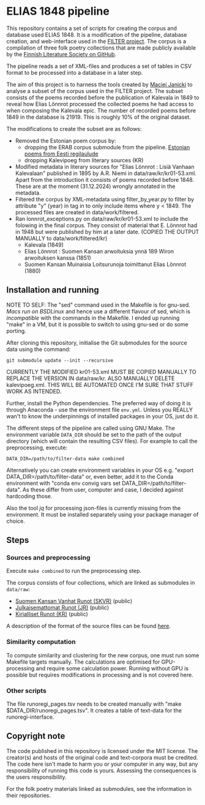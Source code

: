 # ELIAS 1848 pipeline

This repository contains a set of scripts for creating the corpus and
database used ELIAS 1848. It is a modification of the
pipeline, database creation, and web-interface used in the
[FILTER project](https://blogs.helsinki.fi/filter-project/).
The corpus is a compilation of three folk poetry collections that
are made publicly available by the [Finnish Literature Society on
GitHub](https://github.com/sks190).

The pipeline reads a set of XML-files and produces a set of tables 
in CSV format to be processed into a database in a later step.

The aim of this project is to harness the tools created by [Maciej
Janicki](https://github.com/maciejjan) to analyse a subset of the
corpus used in the FILTER project. The subset consists of the
poems recorded before the publication of Kalevala in 1849 to
reveal how Elias Lönnrot processed the collected poems he had access
to when composing the Kalevala epic. The number of recorded poems
before 1849 in the database is 21919. This is roughly 10% of the 
original dataset.

The modifications to create the subset are as follows:
- Removed the Estonian poem corpus by:
  - dropping the ERAB corpus submodule from the pipeline.
  [Estonian poems from Eesti regilaulude](https://github.com/rahvaluule/erab)
  - dropping Kalevipoeg from literary sources (KR)
- Modified metadata in literary sources for "Elias Lönnrot : Lisiä Vanhaan Kalevalaan"
  published in 1895 by A.R. Niemi in data/raw/kr/kr01-53.xml.
  Apart from the introduction it consists of poems recorded before 1848.
  These are at the moment (31.12.2024) wrongly annotated in the metadata.
- Filtered the corpus by XML-metadata using filter_by_year.py to filter by
  attribute "y" (year) in tag in <ITEM> to only include items where y < 1849.
  The processed files are created in data/work/filtered.
- Ran lonnrot_exceptions.py on data/raw/kr/kr01-53.xml to include the folowing in the
  final corpus. They consist of material that E. Lönnrot had in 1948 but were
  published by him at a later date. (COPIED THE OUTPUT MANUALLY to data/work/filtered/kr)
  - Kalevala (1849)
  - Elias Lönnrot : Suomen Kansan arwoituksia ynnä 189 Wiron arwoituksen kanssa (1851)
  - Suomen Kansan Muinaisia Loitsurunoja toimittanut Elias Lönnrot (1880)

## Installation and running

NOTE TO SELF: The "sed" command used in the Makefile is for gnu-sed. *Macs run
on BSDLinux* and hence use a different flavour of sed, which is *incompatible* 
with the commands in the Makefile. I ended up running "make" in a VM, but it
is possible to switch to using gnu-sed or do some porting.

After cloning this repository, initialise the Git submodules for the
source data using the command:
```
git submodule update --init --recursive
```
CURRENTLY THE MODIFIED kr01-53.xml MUST BE COPIED MANUALLY TO REPLACE
THE VERSION IN data/raw/kr. ALSO MANUALLY DELETE kalevipoeg.xml.
THIS WILL BE AUTOMATED ONCE I'M SURE THAT STUFF WORK AS INTENDED.

Further, install the Python dependencies. The preferred way of doing it
is through Anaconda - use the environment file `env.yml`. Unless you
REALLY wan't to know the underpinnings of installed packages in your OS, just do it.

The different steps of the pipeline are called using GNU Make. The
environment variable `DATA_DIR` should be set to the path of the output
directory (which will contain the resulting CSV files). For example to
call the preprocessing, execute:
```
DATA_DIR=/path/to/filter-data make combined
```
Alternatively you can create environment variables in your OS e.g.
"export DATA_DIR=/path/to/filter-data" or, even better, add it to
the Conda environment with "conda env convig vars set DATA_DIR=/path/to/filter-data".
As these differ from user, computer and case, I decided against hardcoding those.

Also the tool *jq* for processing json-files is currently missing from the
environment. It must be installed separately using your package manager of choice.

## Steps

### Sources and preprocessing

Execute `make combined` to run the preprocessing step.

The corpus consists of four collections, which are linked as submodules in
`data/raw`:
* [Suomen Kansan Vanhat Runot (SKVR)](https://github.com/sks190/SKVR) (public)
* [Julkaisemattomat Runot (JR)](https://github.com/sks190/jr) (public)
* [Kirjalliset Runot (KR)](https://github.com/sks190/kr_FILTER) (public)

A description of the format of the source files can be found [here](./data/raw/README.md).

### Similarity computation

To compute similarity and clustering for the new corpus, one must run some Makefile targets
manually. The calculations are optimised for GPU-processing and require some
calculation power. Running without GPU is possible but requires modifications in
processing and is not covered here.

### Other scripts

The file runoregi_pages.tsv needs to be created manually with "make $DATA_DIR/runoregi_pages.tsv".
It creates a table of text-data for the runoregi-interface.


## Copyright note

The code published in this repository is licensed under the MIT license. The creator(s) and
hosts of the original code and text-corpora must be credited. The code here isn't made
to harm you or your computer in any way, but any responsibility of running this code is
yours. Assessing the consequences is the users responsibility.

For the folk poetry materials linked as submodules, see the information
in their repositories.
